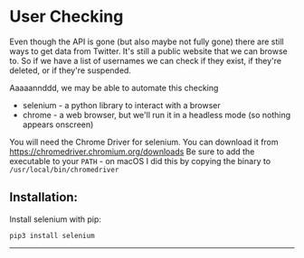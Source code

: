 # User Checking

Even though the API is gone (but also maybe not fully gone) there are still ways to get data from Twitter. It's still a public website that we can browse to. So if we have a list of usernames we can check if they exist, if they're deleted, or if they're suspended.

Aaaaannddd, we may be able to automate this checking

- selenium - a python library to interact with a browser
- chrome - a web browser, but we'll run it in a headless mode (so nothing appears onscreen)

You will need the Chrome Driver for selenium. You can download it from https://chromedriver.chromium.org/downloads
Be sure to add the executable to your `PATH` - on macOS I did this by copying the binary to `/usr/local/bin/chromedriver`

## Installation:


Install selenium with pip:

```
pip3 install selenium
```

---